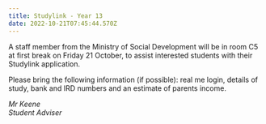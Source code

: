 ```yaml
---
title: Studylink - Year 13
date: 2022-10-21T07:45:44.570Z
---
```

A staff member from the Ministry of Social Development will be in room C5 at first break on Friday 21 October, to assist interested students with their Studylink application. 

Please bring the following information (if possible): real me login, details of study, bank and IRD numbers and an estimate of parents income.

*M﻿r Keene  
S﻿tudent Adviser*